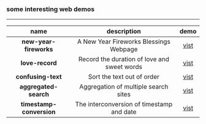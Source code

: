 ### some interesting web demos
---
| name | description | demo |
| :---: | :---: | :---: |
| <b>new-year-fireworks</b> | A New Year Fireworks Blessings Webpage | [vist](https://eoooy.github.io/web-demo/new-year-fireworks/index.html) |
| <b>love-record</b> | Record the duration of love and sweet words | [vist](https://eoooy.github.io/web-demo/love-record/index.html) |
| <b>confusing-text</b> | Sort the text out of order | [vist](https://eoooy.github.io/web-demo/confusing-text/index.html) |
| <b>aggregated-search</b> | Aggregation of multiple search sites | [vist](https://eoooy.github.io/web-demo/aggregated-search/index.html) |
| <b>timestamp-conversion</b> | The interconversion of timestamp and date| [vist](https://eoooy.github.io/web-demo/timestamp-conversion/index.html) |

